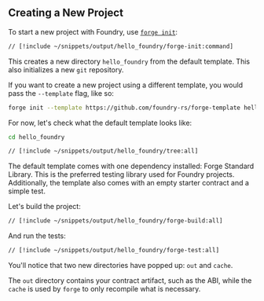 ## Creating a New Project

To start a new project with Foundry, use [`forge init`](/forge/reference/forge-init):

```sh
// [!include ~/snippets/output/hello_foundry/forge-init:command]
```

This creates a new directory `hello_foundry` from the default template. This also initializes a new `git` repository.

If you want to create a new project using a different template, you would pass the `--template` flag, like so:

```sh
forge init --template https://github.com/foundry-rs/forge-template hello_template
```

For now, let's check what the default template looks like:

```sh
cd hello_foundry
```

```sh
// [!include ~/snippets/output/hello_foundry/tree:all]
```

The default template comes with one dependency installed: Forge Standard Library. This is the preferred testing library used for Foundry projects. Additionally, the template also comes with an empty starter contract and a simple test.

Let's build the project:

```sh
// [!include ~/snippets/output/hello_foundry/forge-build:all]
```

And run the tests:

```sh
// [!include ~/snippets/output/hello_foundry/forge-test:all]
```

You'll notice that two new directories have popped up: `out` and `cache`.

The `out` directory contains your contract artifact, such as the ABI, while the `cache` is used by `forge` to only recompile what is necessary.
